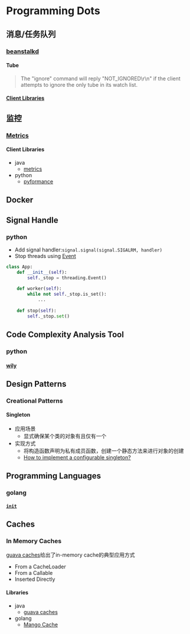 # Programming Dots
## 消息/任务队列
### [beanstalkd](https://github.com/beanstalkd/beanstalkd)
#### Tube
> The "ignore" command will reply "NOT_IGNORED\r\n" if the client attempts to ignore the only tube in its watch list.
#### [Client Libraries](https://github.com/beanstalkd/beanstalkd/wiki/Client-Libraries)
## 监控
### [Metrics](https://metrics.dropwizard.io/3.1.0/getting-started/)
#### Client Libraries
* java
    * [metrics](https://github.com/dropwizard/metrics)
* python
    * [pyformance](https://github.com/omergertel/pyformance)
## Docker
## Signal Handle
### python
* Add signal handler:`signal.signal(signal.SIGALRM, handler)`
* Stop threads using [Event](https://docs.python.org/3/library/threading.html#event-objects)
```python
class App:
    def __init__(self):
        self._stop = threading.Event()
    
    def worker(self):
        while not self._stop.is_set():
            ...
    
    def stop(self):
        self._stop.set()
```
## Code Complexity Analysis Tool
### python
#### [wily](https://github.com/tonybaloney/wily)
## Design Patterns
### Creational Patterns
#### Singleton
* 应用场景
    * 显式确保某个类的对象有且仅有一个
* 实现方式
    * 将构造函数声明为私有成员函数，创建一个静态方法来进行对象的创建
    * [How to implement a configurable singleton?](https://stackoverflow.com/questions/34642170/how-to-implement-a-configurable-singleton)
## Programming Languages
### golang
#### [`init`](https://golang.org/doc/effective_go.html#init)
## Caches
### In Memory Caches
[guava caches](https://github.com/google/guava/wiki/CachesExplained)给出了in-memory cache的典型应用方式 
* From a CacheLoader
* From a Callable
* Inserted Directly
#### Libraries
* java
    * [guava caches](https://github.com/google/guava/wiki/CachesExplained)
* golang
    * [Mango Cache](https://github.com/goburrow/cache)